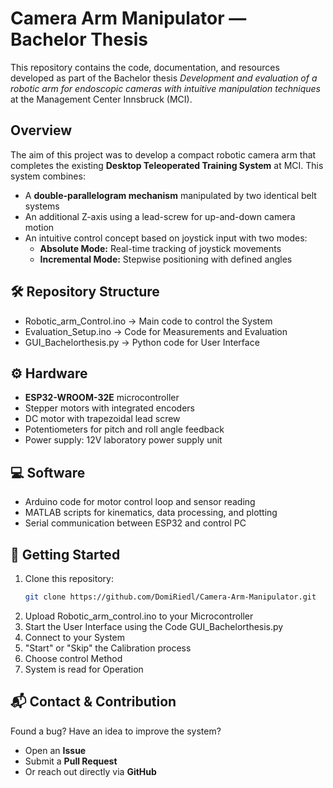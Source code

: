 # Camera Arm Manipulator — Bachelor Thesis

This repository contains the code, documentation, and resources developed as part of the Bachelor thesis *Development and evaluation of a robotic
arm for endoscopic cameras with intuitive manipulation techniques* at the Management Center Innsbruck (MCI).

##  Overview

The aim of this project was to develop a compact robotic camera arm that completes the existing **Desktop Teleoperated Training System** at MCI. This system combines:

- A **double-parallelogram mechanism** manipulated by two identical belt systems
- An additional Z-axis using a lead-screw for up-and-down camera motion
- An intuitive control concept based on joystick input with two modes:
  - **Absolute Mode:** Real-time tracking of joystick movements
  - **Incremental Mode:** Stepwise positioning with defined angles

## 🛠️ Repository Structure

- Robotic_arm_Control.ino -> Main code to control the System
- Evaluation_Setup.ino -> Code for Measurements and Evaluation
- GUI_Bachelorthesis.py -> Python code for User Interface

## ⚙️ Hardware

- **ESP32-WROOM-32E** microcontroller
- Stepper motors with integrated encoders
- DC motor with trapezoidal lead screw
- Potentiometers for pitch and roll angle feedback
- Power supply: 12V laboratory power supply unit

## 💻 Software

- Arduino code for motor control loop and sensor reading
- MATLAB scripts for kinematics, data processing, and plotting
- Serial communication between ESP32 and control PC

## 🚀 Getting Started

1. Clone this repository:
   ```bash
   git clone https://github.com/DomiRiedl/Camera-Arm-Manipulator.git

2. Upload Robotic_arm_control.ino to your Microcontroller
3. Start the User Interface using the Code GUI_Bachelorthesis.py
4. Connect to your System
5. "Start" or "Skip" the Calibration process
6. Choose control Method
7. System is read for Operation

## 📬 Contact & Contribution

Found a bug? Have an idea to improve the system?  
- Open an **Issue**  
- Submit a **Pull Request**  
- Or reach out directly via **GitHub**
   
